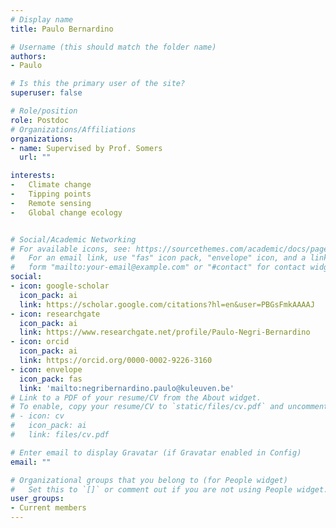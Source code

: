 ```yaml
---
# Display name
title: Paulo Bernardino

# Username (this should match the folder name)
authors:
- Paulo

# Is this the primary user of the site?
superuser: false

# Role/position
role: Postdoc
# Organizations/Affiliations
organizations:
- name: Supervised by Prof. Somers
  url: ""

interests:
-	Climate change
-	Tipping points
-	Remote sensing
-	Global change ecology


# Social/Academic Networking
# For available icons, see: https://sourcethemes.com/academic/docs/page-builder/#icons
#   For an email link, use "fas" icon pack, "envelope" icon, and a link in the
#   form "mailto:your-email@example.com" or "#contact" for contact widget.
social:
- icon: google-scholar
  icon_pack: ai
  link: https://scholar.google.com/citations?hl=en&user=PBGsFmkAAAAJ  
- icon: researchgate
  icon_pack: ai
  link: https://www.researchgate.net/profile/Paulo-Negri-Bernardino 
- icon: orcid
  icon_pack: ai
  link: https://orcid.org/0000-0002-9226-3160 
- icon: envelope
  icon_pack: fas
  link: 'mailto:negribernardino.paulo@kuleuven.be'
# Link to a PDF of your resume/CV from the About widget.
# To enable, copy your resume/CV to `static/files/cv.pdf` and uncomment the lines below.
# - icon: cv
#   icon_pack: ai
#   link: files/cv.pdf

# Enter email to display Gravatar (if Gravatar enabled in Config)
email: ""

# Organizational groups that you belong to (for People widget)
#   Set this to `[]` or comment out if you are not using People widget.
user_groups:
- Current members
---
```

